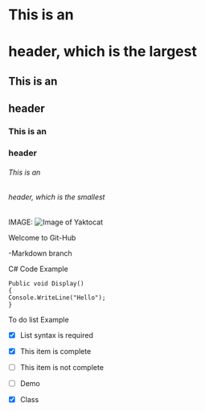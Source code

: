 # This is an <h1> header, which is the largest
## This is an <h2> header
### This is an <h3> header
###### This is an <h6> header, which is the smallest

IMAGE:
![Image of Yaktocat](https://octodex.github.com/images/yaktocat.png)

Welcome to Git-Hub

-Markdown branch

C# Code Example
```
Public void Display()
{
Console.WriteLine("Hello");
}
```
To do list Example

- [x] List syntax is required
- [x] This item is complete
- [ ] This item is not complete
- [ ] Demo
- [x] Class
      
